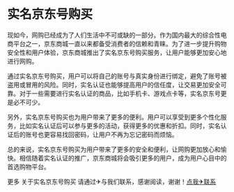 # 实名京东号购买

现如今，网购已经成为了人们生活中不可或缺的一部分。作为国内最大的综合性电商平台之一，京东商城一直以来都备受消费者的信赖和青睐。为了进一步提升购物安全性和用户体验，京东商城推出了实名京东号购买服务，让用户能够更加安心地进行网购。

通过实名京东号购买，用户可以将自己的账号与真实身份进行绑定，避免了账号被盗用或冒用的风险。同时，实名认证也能够提高用户的信任度，让交易更加安全可靠。对于一些需要进行实名认证的商品，比如手机卡、游戏点卡等，实名京东号更是必不可少。

另外，实名京东号购买也为用户带来了更多的便利。用户可以享受到更多个性化服务，比如实名认证后可以参与更多的活动，获得更多的优惠和折扣。同时，实名认证后的账号也更容易找回密码，让用户不再为忘记密码而烦恼。

总的来说，实名京东号购买为用户带来了更多的安全和便利，让网购更加放心和愉快。相信随着实名认证的推广，京东商城将会吸引更多的用户，成为用户心目中的首选购物平台。

更多 关于实名京东号购买 请通过✈与我们联系，感谢阅读，谢谢！[点我✈联系](https://www.k02.cc)